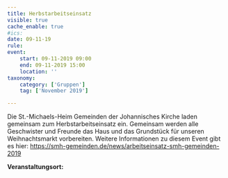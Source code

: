 ```yaml
---
title: Herbstarbeitseinsatz
visible: true
cache_enable: true
#ics: 
date: 09-11-19
rule: 
event:
	start: 09-11-2019 09:00
	end: 09-11-2019 15:00
	location: ''
taxonomy:
	category: ['Gruppen']
	tag: ['November 2019']

---
```

Die St.-Michaels-Heim Gemeinden der Johannisches Kirche laden gemeinsam zum Herbstarbeitseinsatz ein. Gemeinsam werden alle Geschwister und Freunde das Haus und das Grundstück für unseren Weihnachtsmarkt vorbereiten. Weitere Informationen zu diesem Event gibt es hier: https://smh-gemeinden.de/news/arbeitseinsatz-smh-gemeinden-2019



**Veranstaltungsort:** 

